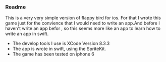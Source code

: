 ### Readme


This is a very very simple version of flappy bird for ios. For that I wrote this game just for the convience that I would need to write an app.And before I haven't write an app befor , so this seems more like an app to learn how to write an app in swift.

* The develop tools I use is XCode Version 8.3.3
* The app is wrote in swift, using the SpriteKit.
* The game has been tested on iphone 6




